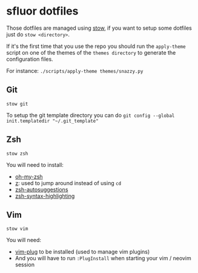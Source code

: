 # sfluor dotfiles

Those dotfiles are managed using [stow](https://www.gnu.org/software/stow/), if you want to setup some dotfiles just do `stow <directory>`.

If it's the first time that you use the repo you should run the `apply-theme` script on one of the themes of the `themes directory` to generate the configuration files.

For instance: `./scripts/apply-theme themes/snazzy.py`

## Git

`stow git`

To setup the git template directory you can do `git config --global init.templatedir "~/.git_template"`

## Zsh

`stow zsh`

You will need to install:
- [oh-my-zsh](https://github.com/robbyrussell/oh-my-zsh/)
- [z](https://github.com/rupa/z): used to jump around instead of using `cd`
- [zsh-autosuggestions](https://github.com/zsh-users/zsh-autosuggestions)
- [zsh-syntax-highlighting](https://github.com/zsh-users/zsh-syntax-highlighting)


## Vim

`stow vim`

You will need:
- [vim-plug](https://github.com/junegunn/vim-plug) to be installed (used to manage vim plugins)
- And you will have to run `:PlugInstall` when starting your vim / neovim session
